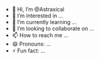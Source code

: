 - 👋 Hi, I’m @Astraxical
- 👀 I’m interested in ...
- 🌱 I’m currently learning ...
- 💞️ I’m looking to collaborate on ...
- 📫 How to reach me ...
- 😄 Pronouns: ...
- ⚡ Fun fact: ...

<!---
Astraxical/Astraxical is a ✨ special ✨ repository because its `README.md` (this file) appears on your GitHub profile.
You can click the Preview link to take a look at your changes.
--->
